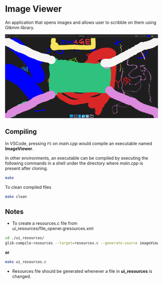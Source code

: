 # Image Viewer

An application that opens images and allows user to scribble on them using Gtkmm library.

![A screenshot of application](/misc/Screenshot-1.png)

## Compiling
In VSCode, pressing `F5` on *main.cpp* would compile an executable named **ImageViewer**.

In other environments, an executable can be compiled by executing the following commands in a shell under the directory where *main.cpp* is present after cloning.

```bash
make
```

To clean compiled files
```bash
make clean
```

## Notes
- To create a resources.c file from ui_resources/file_opener.gresources.xml
```bash
cd ./ui_resources/
glib-compile-resources --target=resources.c --generate-source imageViewer.gresources.xml
```
**or**
```bash
make ui_resources.c
```
- Resources file should be generated whenever a file in **ui_resources** is changed.